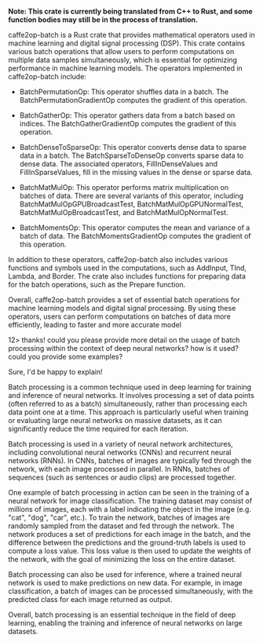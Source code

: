**Note: This crate is currently being translated from C++ to Rust, and some function bodies may still be in the process of translation.**

caffe2op-batch is a Rust crate that provides
mathematical operators used in machine learning
and digital signal processing (DSP). This crate
contains various batch operations that allow users
to perform computations on multiple data samples
simultaneously, which is essential for optimizing
performance in machine learning models. The
operators implemented in caffe2op-batch include:

- BatchPermutationOp: This operator shuffles data
    in a batch. The BatchPermutationGradientOp
    computes the gradient of this operation.

- BatchGatherOp: This operator gathers data from
    a batch based on indices. The
    BatchGatherGradientOp computes the gradient of
    this operation.

- BatchDenseToSparseOp: This operator converts
    dense data to sparse data in a batch. The
    BatchSparseToDenseOp converts sparse data to
    dense data. The associated operators,
    FillInDenseValues and FillInSparseValues, fill
    in the missing values in the dense or sparse
    data.

- BatchMatMulOp: This operator performs matrix
    multiplication on batches of data. There are
    several variants of this operator, including
    BatchMatMulOpGPUBroadcastTest,
    BatchMatMulOpGPUNormalTest,
    BatchMatMulOpBroadcastTest, and
    BatchMatMulOpNormalTest.

- BatchMomentsOp: This operator computes the mean
    and variance of a batch of data. The
    BatchMomentsGradientOp computes the gradient
    of this operation.

In addition to these operators, caffe2op-batch
also includes various functions and symbols used
in the computations, such as AddInput, TInd,
Lambda, and Border. The crate also includes
functions for preparing data for the batch
operations, such as the Prepare function.

Overall, caffe2op-batch provides a set of
essential batch operations for machine learning
models and digital signal processing. By using
these operators, users can perform computations on
batches of data more efficiently, leading to
faster and more accurate model

12> thanks! could you please provide more detail
on the usage of batch processing within the
context of deep neural networks? how is it used?
could you provide some examples?

Sure, I'd be happy to explain!

Batch processing is a common technique used in
deep learning for training and inference of neural
networks. It involves processing a set of data
points (often referred to as a batch)
simultaneously, rather than processing each data
point one at a time. This approach is particularly
useful when training or evaluating large neural
networks on massive datasets, as it can
significantly reduce the time required for each
iteration.

Batch processing is used in a variety of neural
network architectures, including convolutional
neural networks (CNNs) and recurrent neural
networks (RNNs). In CNNs, batches of images are
typically fed through the network, with each image
processed in parallel. In RNNs, batches of
sequences (such as sentences or audio clips) are
processed together.

One example of batch processing in action can be
seen in the training of a neural network for image
classification. The training dataset may consist
of millions of images, each with a label
indicating the object in the image (e.g. "cat",
"dog", "car", etc.). To train the network, batches
of images are randomly sampled from the dataset
and fed through the network. The network produces
a set of predictions for each image in the batch,
and the difference between the predictions and the
ground-truth labels is used to compute a loss
value. This loss value is then used to update the
weights of the network, with the goal of
minimizing the loss on the entire dataset.

Batch processing can also be used for inference,
where a trained neural network is used to make
predictions on new data. For example, in image
classification, a batch of images can be processed
simultaneously, with the predicted class for each
image returned as output.

Overall, batch processing is an essential
technique in the field of deep learning, enabling
the training and inference of neural networks on
large datasets.
